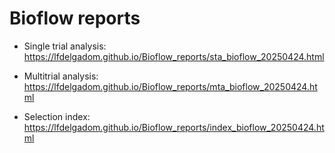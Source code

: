 # Bioflow reports

-   Single trial analysis: <https://lfdelgadom.github.io/Bioflow_reports/sta_bioflow_20250424.html>

-   Multitrial analysis: <https://lfdelgadom.github.io/Bioflow_reports/mta_bioflow_20250424.html>

-   Selection index: <https://lfdelgadom.github.io/Bioflow_reports/index_bioflow_20250424.html>
